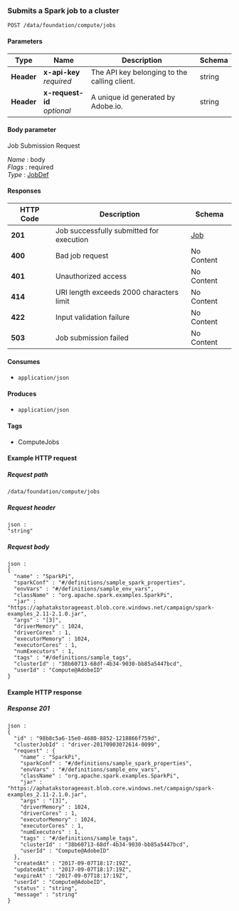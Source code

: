 
<a name="submit_job"></a>
### Submits a Spark job to a cluster
```
POST /data/foundation/compute/jobs
```


#### Parameters

|Type|Name|Description|Schema|
|---|---|---|---|
|**Header**|**x-api-key**  <br>*required*|The API key belonging to the calling client.|string|
|**Header**|**x-request-id**  <br>*optional*|A unique id generated by Adobe.io.|string|


#### Body parameter
Job Submission Request

*Name* : body  
*Flags* : required  
*Type* : [JobDef](../definitions/JobDef.md#jobdef)


#### Responses

|HTTP Code|Description|Schema|
|---|---|---|
|**201**|Job successfully submitted for execution|[Job](../definitions/Job.md#job)|
|**400**|Bad job request|No Content|
|**401**|Unauthorized access|No Content|
|**414**|URI length exceeds 2000 characters limit|No Content|
|**422**|Input validation failure|No Content|
|**503**|Job submission failed|No Content|


#### Consumes

* `application/json`


#### Produces

* `application/json`


#### Tags

* ComputeJobs


#### Example HTTP request

##### Request path
```
/data/foundation/compute/jobs
```


##### Request header
```
json :
"string"
```


##### Request body
```
json :
{
  "name" : "SparkPi",
  "sparkConf" : "#/definitions/sample_spark_properties",
  "envVars" : "#/definitions/sample_env_vars",
  "className" : "org.apache.spark.examples.SparkPi",
  "jar" : "https://aphatakstorageeast.blob.core.windows.net/campaign/spark-examples_2.11-2.1.0.jar",
  "args" : "[3]",
  "driverMemory" : 1024,
  "driverCores" : 1,
  "executorMemory" : 1024,
  "executorCores" : 1,
  "numExecutors" : 1,
  "tags" : "#/definitions/sample_tags",
  "clusterId" : "38b60713-68df-4b34-9030-bb85a5447bcd",
  "userId" : "Compute@AdobeID"
}
```


#### Example HTTP response

##### Response 201
```
json :
{
  "id" : "98b8c5a6-15e0-4680-8852-1218866f759d",
  "clusterJobId" : "driver-20170903072614-0099",
  "request" : {
    "name" : "SparkPi",
    "sparkConf" : "#/definitions/sample_spark_properties",
    "envVars" : "#/definitions/sample_env_vars",
    "className" : "org.apache.spark.examples.SparkPi",
    "jar" : "https://aphatakstorageeast.blob.core.windows.net/campaign/spark-examples_2.11-2.1.0.jar",
    "args" : "[3]",
    "driverMemory" : 1024,
    "driverCores" : 1,
    "executorMemory" : 1024,
    "executorCores" : 1,
    "numExecutors" : 1,
    "tags" : "#/definitions/sample_tags",
    "clusterId" : "38b60713-68df-4b34-9030-bb85a5447bcd",
    "userId" : "Compute@AdobeID"
  },
  "createdAt" : "2017-09-07T18:17:19Z",
  "updatedAt" : "2017-09-07T18:17:19Z",
  "expireAt" : "2017-09-07T18:17:19Z",
  "userId" : "Compute@AdobeID",
  "status" : "string",
  "message" : "string"
}
```




